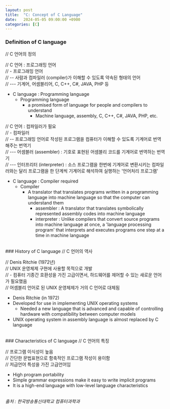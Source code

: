 ```yaml
---
layout: post
title:  "C: Concept of C Language"
date:   2024-05-05 09:00:00 +0900
categories: [C]
---
```


### Definition of C language   
// C 언어의 정의   
   
// C 언어 : 프로그래밍 언어   
// - 프로그래밍 언어   
// -- 사람과 컴파일러 (compiler)가 이해할 수 있도록 약속된 형태의 언어   
// --- 기계어, 어셈블리어, C, C++, C#, JAVA, PHP 등   
- C language : Programming language   
  - Programming language   
    - a promised form of language for people and compilers to understand   
       - Machine language, assembly, C, C++, C#, JAVA, PHP, etc.   
   
// C 언어 : 컴파일러가 필요   
// - 컴파일러   
// -- 프로그래밍 언어로 작성된 프로그램을 컴퓨터가 이해할 수 있도록 기계어로 번역해주는 번역기   
// --- 어셈블러 (assembler) : 기호로 표현된 어셈블리 코드를 기계어로 번역하는 번역기   
// --- 인터프리터 (interpreter) : 소스 프로그램을 한번에 기계어로 변환시키는 컴파일러와는 달리 프로그램을 한 단계씩 기계어로 해석하여 실행하는 '언어처리 프로그램'   
- C language : Compiler required   
  - Compiler   
      - A translator that translates programs written in a programming language into machine language so that the computer can understand them   
        - assembler : A translator that translates symbolically represented assembly codes into machine language   
        - interpreter : Unlike compilers that convert source programs into machine language at once, a 'language processing program' that interprets and executes programs one step at a time in machine language   
   
<br />
### History of C language   
// C 언어의 역사   
   
// Denis Ritchie (1972년)   
// UNIX 운영체제 구현에 사용할 목적으로 개발   
// - 컴퓨터 기종간 호환성을 가진 고급이면서, 하드웨어를 제어할 수 있는 새로운 언어가 필요했음   
// 어셈블리 언어로 된 UNIX 운영체제가 거의 C 언어로 대체됨   
- Denis Ritchie (in 1972)   
- Developed for use in implementing UNIX operating systems   
  - Needed a new language that is advanced and capable of controlling hardware with compatibility between computer models   
- UNIX operating system in assembly language is almost replaced by C language   
   
<br />
### Characteristics of C language   
// C 언어의 특징   
   
// 프로그램 이식성이 높음   
// 간단한 문법표현으로 함축적인 프로그램 작성이 용이함   
// 저급언어 특성을 가진 고급언어임   
- High program portability   
- Simple grammar expressions make it easy to write implicit programs   
- It is a high-end language with low-level language characteristics   
   
<br />
<cite>출처 : 한국방송통신대학교 컴퓨터과학과</cite>
